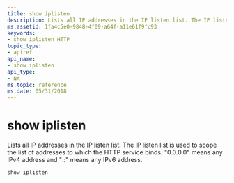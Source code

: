 ```yaml
---
title: show iplisten
description: Lists all IP addresses in the IP listen list. The IP listen list is used to scope the list of addresses to which the HTTP service binds. \ 0034;0.0.0.0 \ 0034; means any IPv4 address and \ 0034; \ 0034; means any IPv6 address.
ms.assetid: 1fa4c5e0-9848-4f09-a64f-a11e61f9fc93
keywords:
- show iplisten HTTP
topic_type:
- apiref
api_name:
- show iplisten
api_type:
- NA
ms.topic: reference
ms.date: 05/31/2018
---
```


# show iplisten

Lists all IP addresses in the IP listen list. The IP listen list is used to scope the list of addresses to which the HTTP service binds. "0.0.0.0" means any IPv4 address and "::" means any IPv6 address.

``` syntax
show iplisten
 
```

 

 





